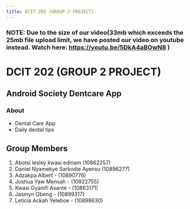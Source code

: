```yaml
---
title: DCIT 202 (GROUP 2 PROJECT)
---
```

### NOTE: Due to the size of our video(33mb which exceeds the 25mb file upload limit, we have posted our video on youtube instead. Watch here: https://youtu.be/5DkA4aBOwN8 )

# DCIT 202 (GROUP 2 PROJECT)
## Android Society Dentcare App
### About
- Dental Care App
- Daily dental tips

## Group Members
1. Abotsi lesley kwasi edinam (10862257)
2. Daniel Nyamekye Sarkodie Ayensu (10896277)
3. Adzakpa Albert - (10890776) 
4. Joshua Yaw Mensah - (10922755)
5. Kwasi Gyamfi Asante - (10863171)
6. Jasmyn Obeng - (10899317)
7. Leticia Ackah Yeleboe - (10898630)
